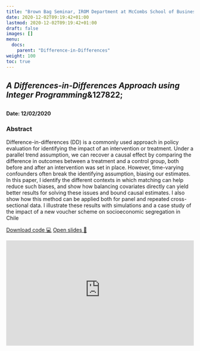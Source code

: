 ```yaml
---
title: "Brown Bag Seminar, IROM Department at McCombs School of Business, UT Austin"
date: 2020-12-02T09:19:42+01:00
lastmod: 2020-12-02T09:19:42+01:00
draft: false
images: []
menu: 
  docs:
    parent: "Difference-in-Differences"
weight: 100
toc: true
---
```


<h2> <i>A Differences-in-Differences Approach using Integer Programming</i>&127822;<h2>
<h4> Date: 12/02/2020</h4>

<h3> Abstract </h3>

Difference-in-differences (DD) is a commonly used approach in policy evaluation for identifying the impact of an intervention or treatment. Under a parallel trend assumption, we can recover a causal effect by comparing the difference in outcomes between a treatment and a control group, both before and after an intervention was set in place. However, time-varying confounders often break the identifying assumption, biasing our estimates. In this paper, I identify the different contexts in which matching can help reduce such biases, and show how balancing covariates directly can yield better results for solving these issues and bound causal estimates. I also show how this method can be applied both for panel and repeated cross-sectional data. I illustrate these results with simulations and a case study of the impact of a new voucher scheme on socioeconomic segregation in Chile


<head>
<meta charset="UTF-8">
</head>

<a class="btn btn-link btn-sm px-4 mb-2" href="https://github.com/maibennett/presentations/blob/main/content/presentations/bb_20201202/mbennett_did.Rmd" role="button"> Download code &#128187;</a>
<a class="btn btn-link btn-sm px-4 mb-2" href="https://raw.githack.com/maibennett/presentations/main/content/presentations/bb_20201202/mbennett_did.html" role="button"> Open slides &#128194;</a>

<style>
.resp-container {
    position: relative;
    overflow: hidden;
    padding-top: 56.25%;
}

.testiframe {
    position: absolute;
    top: 0;
    left: 0;
    width: 100%;
    height: 100%;
    border: 0;
}
</style>

<div class="resp-container">
    <iframe class="testiframe" src="https://maibennettslides.netlify.app/presentations/bb_20201202/mbennett_did">
      Oops! Your browser doesn't support this.
    </iframe>
</div>